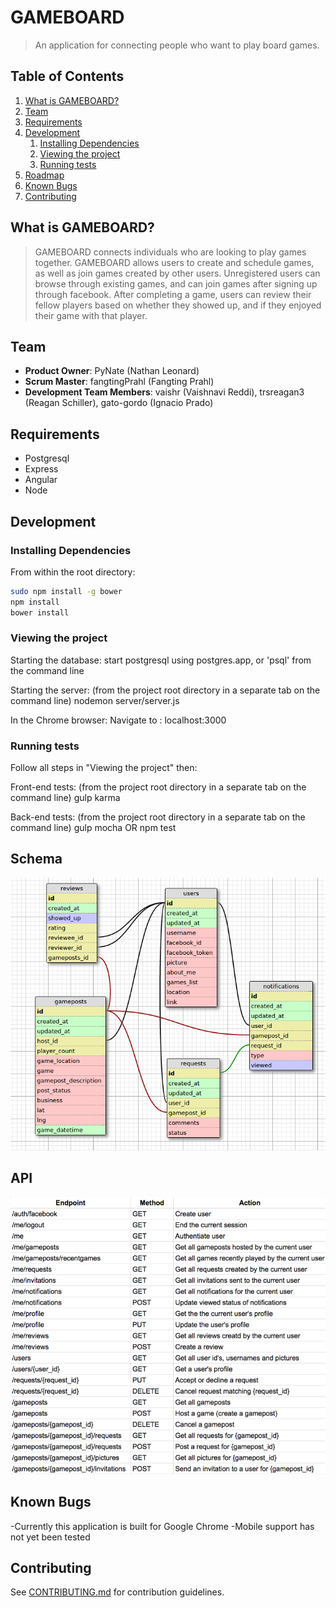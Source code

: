 # GAMEBOARD

  > An application for connecting people who want to play board games.


## Table of Contents

1. [What is GAMEBOARD?](#what-is-GAMEBOARD)
1. [Team](#team)
1. [Requirements](#requirements)
1. [Development](#development)
    1. [Installing Dependencies](#installing-dependencies)
    1. [Viewing the project](#viewing-the-project)
    1. [Running tests](#running-tests)
1. [Roadmap](#roadmap)
1. [Known Bugs](#known-bugs)
1. [Contributing](#contributing)


## What is GAMEBOARD?

> GAMEBOARD connects individuals who are looking to play games together. GAMEBOARD allows users to create and schedule games, as well as join games created by other users. Unregistered users can browse through existing games, and can join games after signing up through facebook. After completing a game, users can review their fellow players based on whether they showed up, and if they enjoyed their game with that player.

## Team

  - __Product Owner__: PyNate (Nathan Leonard)
  - __Scrum Master__: fangtingPrahl (Fangting Prahl)
  - __Development Team Members__: vaishr (Vaishnavi Reddi), trsreagan3 (Reagan Schiller), gato-gordo (Ignacio Prado)
  
## Requirements
- Postgresql
- Express 
- Angular 
- Node 

## Development

### Installing Dependencies

From within the root directory:

```sh
sudo npm install -g bower
npm install
bower install
```

### Viewing the project

Starting the database:
start postgresql using postgres.app, or 'psql' from the command line

Starting the server:
(from the project root directory in a separate tab on the command line)
nodemon server/server.js

In the Chrome browser:
Navigate to : 
localhost:3000


### Running tests
Follow all steps in "Viewing the project" then:

Front-end tests: 
(from the project root directory in a separate tab on the command line)
gulp karma

Back-end tests:
(from the project root directory in a separate tab on the command line)
gulp mocha OR npm test

## Schema

![Schema](/gameboard_schema.png)

## API

![API](/gameboardAPI.png)

## Known Bugs

-Currently this application is built for Google Chrome
-Mobile support has not yet been tested

## Contributing

See [CONTRIBUTING.md](https://github.com/glorypod/spkr/blob/master/_CONTRIBUTING.md) for contribution guidelines.
